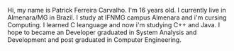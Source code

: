 Hi, my name is Patrick Ferreira Carvalho.
I'm 16 years old.
I currently live in Almenara/MG in Brazil. 
I study at IFNMG campus Almenara and i'm cursing Computing. I learned C leanguage and now i'm studying C++ and Java.
I hope to became an Developer graduated in System Analysis and Development and post graduated in Computer Engineering.


<!---
PatrickFC17/PatrickFC17 is a ✨ special ✨ repository because its `README.md` (this file) appears on your GitHub profile.
You can click the Preview link to take a look at your changes.
--->
